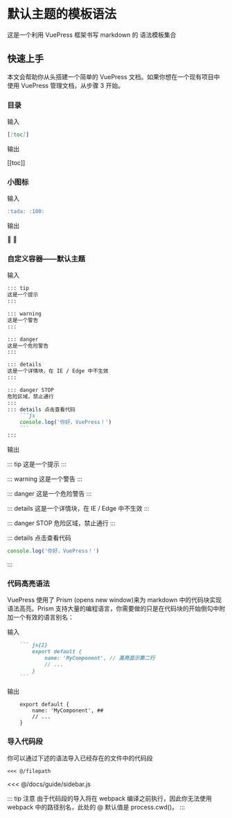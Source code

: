 # 默认主题的模板语法
这是一个利用 VuePress 框架书写 markdown 的 语法模板集合

## 快速上手
本文会帮助你从头搭建一个简单的 VuePress 文档。如果你想在一个现有项目中使用 VuePress 管理文档，从步骤 3 开始。

### 目录
 输入
```md
[[toc]]
```
输出

[[toc]]



### 小图标

 输入
```md
:tada: :100:
```
输出

:tada: :100:

### 自定义容器——默认主题

 输入
```md
::: tip
这是一个提示
:::

::: warning
这是一个警告
:::

::: danger
这是一个危险警告
:::

::: details
这是一个详情块，在 IE / Edge 中不生效
:::

::: danger STOP
危险区域，禁止通行
:::
::: details 点击查看代码
    ```js
    console.log('你好，VuePress！')
    ```
:::
```



输出

::: tip
这是一个提示
:::

::: warning
这是一个警告
:::

::: danger
这是一个危险警告
:::

::: details
这是一个详情块，在 IE / Edge 中不生效
:::

::: danger STOP
危险区域，禁止通行
:::

::: details 点击查看代码
```js
console.log('你好，VuePress！')
```
:::

### 代码高亮语法
VuePress 使用了 Prism (opens new window)来为 markdown 中的代码块实现语法高亮。Prism 支持大量的编程语言，你需要做的只是在代码块的开始倒勾中附加一个有效的语言别名：

输入
```md
    ``` js{2}
        export default {
            name: 'MyComponent', // 高亮显示第二行
            // ...
        }
    ```
```

输出
```js{2}
    export default {
        name: 'MyComponent', ##
        // ...
    }
 ```

### 导入代码段
你可以通过下述的语法导入已经存在的文件中的代码段

```md
<<< @/filepath
```
<<< @/docs/guide/sidebar.js

::: tip 注意
由于代码段的导入将在 webpack 编译之前执行，因此你无法使用 webpack 中的路径别名，此处的 @ 默认值是 process.cwd()。
:::
